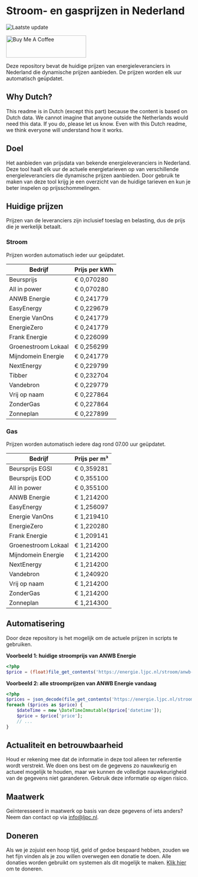 # Stroom- en gasprijzen in Nederland

![Laatste update](https://img.shields.io/badge/laatste%20update-2025--05--28%2000%3A00%20CET-brightgreen)

<a href="https://www.buymeacoffee.com/Lars-" target="_blank"><img src="https://cdn.buymeacoffee.com/buttons/v2/default-orange.png" alt="Buy Me A Coffee" height="60" style="height: 60px !important;width: 217px !important;" ></a>

Deze repository bevat de huidige prijzen van energieleveranciers in Nederland die dynamische prijzen aanbieden. De prijzen worden elk uur automatisch geüpdatet.

## Why Dutch?

This readme is in Dutch (except this part) because the content is based on Dutch data. We cannot imagine that anyone outside the Netherlands would need this data. If you do, please let us know. Even with this Dutch readme, we think
everyone will understand how it works.

## Doel

Het aanbieden van prijsdata van bekende energieleveranciers in Nederland. Deze tool haalt elk uur de actuele energietarieven op van verschillende energieleveranciers die dynamische prijzen aanbieden. Door gebruik te maken van deze tool
krijg je een overzicht van de huidige tarieven en kun je beter inspelen op prijsschommelingen.

## Huidige prijzen

Prijzen van de leveranciers zijn inclusief toeslag en belasting, dus de prijs die je werkelijk betaalt.

### Stroom

Prijzen worden automatisch ieder uur geüpdatet.

 Bedrijf | Prijs per kWh 
---------|---------------
Beursprijs | € 0,070280
All in power | € 0,070280
ANWB Energie | € 0,241779
EasyEnergy | € 0,229679
Energie VanOns | € 0,241779
EnergieZero | € 0,241779
Frank Energie | € 0,226099
Groenestroom Lokaal | € 0,256299
Mijndomein Energie | € 0,241779
NextEnergy | € 0,229799
Tibber | € 0,232704
Vandebron | € 0,229779
Vrij op naam | € 0,227864
ZonderGas | € 0,227864
Zonneplan | € 0,227899


### Gas

Prijzen worden automatisch iedere dag rond 07.00 uur geüpdatet.

 Bedrijf | Prijs per m³ 
---------|--------------
Beursprijs EGSI | € 0,359281
Beursprijs EOD | € 0,355100
All in power | € 0,355100
ANWB Energie | € 1,214200
EasyEnergy | € 1,256097
Energie VanOns | € 1,219410
EnergieZero | € 1,220280
Frank Energie | € 1,209141
Groenestroom Lokaal | € 1,214200
Mijndomein Energie | € 1,214200
NextEnergy | € 1,214200
Vandebron | € 1,240920
Vrij op naam | € 1,214200
ZonderGas | € 1,214200
Zonneplan | € 1,214300


## Automatisering

Door deze repository is het mogelijk om de actuele prijzen in scripts te gebruiken.

**Voorbeeld 1: huidige stroomprijs van ANWB Energie**

```php
<?php
$price = (float)file_get_contents('https://energie.ljpc.nl/stroom/anwb-energie-nu.txt');

```

**Voorbeeld 2: alle stroomprijzen van ANWB Energie vandaag**

```php
<?php
$prices = json_decode(file_get_contents('https://energie.ljpc.nl/stroom/all-in-power-vandaag.json'),true);
foreach ($prices as $price) {
    $dateTime = new \DateTimeImmutable($price['datetime']);
    $price = $price['price'];
    // ...
}
```

## Actualiteit en betrouwbaarheid

Houd er rekening mee dat de informatie in deze tool alleen ter referentie wordt verstrekt. We doen ons best om de gegevens zo nauwkeurig en actueel mogelijk te houden, maar we kunnen de volledige nauwkeurigheid van de gegevens niet
garanderen. Gebruik deze informatie op eigen risico.

## Maatwerk

Geïnteresseerd in maatwerk op basis van deze gegevens of iets anders? Neem dan contact op
via [info@ljpc.nl](mailto:info@ljpc.nl?subject=Energie%20prijzen).

## Doneren

Als we je zojuist een hoop tijd, geld of gedoe bespaard hebben, zouden we het fijn vinden als je zou willen overwegen een
donatie te doen. Alle donaties worden gebruikt om systemen als dit mogelijk te
maken. [Klik hier](https://www.buymeacoffee.com/Lars-) om te doneren.
